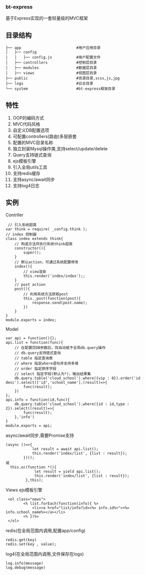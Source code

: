### bt-express
基于Express实现的一套轻量级的MVC框架
## 目录结构

```
├── app                         #用户应用目录
│   ├── config                 
│   │   ├── config.js           #用户配置文件
│   ├── controllers             #控制层目录
│   ├── modules                 #数据层目录
│   ├── views                   #视图层目录
├── public                      #资源目录,scss,js,jpg
├── logs                        #日志目录
└── system                      #bt-express框架目录
```
    

## 特性

1. OOP的编码方式
2. MVC代码风格
3. 自定义DB配置选项
4. 可配置controllers(路由)多层嵌套
5. 配置的MVC目录名称
6. 独立封装Mysql操作类,支持select/update/delete
7. Query支持链式查询
8. ejs模板引擎
9. 引入全局utils工具
10. 支持redis缓存
11. 支持async/await同步
12. 支持log4日志

## 实例
 Contrller
```
 // 引入系统超类
var think = require( _config.think );
// index 控制器
class index extends think{
    // 构造方法并执行系统think超类
    constructor(){
        super();
    }
    // 默认action，可通过系统配置修改
    index(){
        // view渲染
        this.render('index/index');;
    }
    // post action
    post(){
        // 利用系统方法获取post
        this._post(function(post){
            response.send(post.name);
        })
    }
}
module.exports = index;
```
Model
```
var api = function(){};
api.list = function(func){
    // 在配置完DB参数后，将自动赋予全局db.query操作
    // db.query支持链式查询
    // table 指定查询表
    // where 指定where语句并支持多维
    // order 指定排序字段
    // select 指定字段(默认为*)，输出结果集
    db.query.table('cloud_school').where({vip : 0}).order('id desc').select(['id','school_name'],(result)=>{
        func(result);
    })
};
api.info = function(id,func){
    db.query.table('cloud_school').where({id : id,type : 2}).select((result)=>{
        func(result);
    },'info')
}
module.exports = api; 
```
async/await同步,需要Promise支持
```
(async ()=>{
            let result = await api.list();
            this.render('index/list', {list : result});
        })();
或
  this.oc(function *(){
             let result = yield api.list();
             this.render('index/list', {list : result});
         },this);
```
Views ejs模板引擎
```
 <ol class="news">
        <% list.forEach(function(info){ %>
            <li><a href="list/info?id=<%= info.id%>"><%= info.school_name%></a></li>
        <% })%>
 </ol>
```
redis(在全局范围内调用,配置app/config)
```
redis.get(key)
redis.set(key , value);
```
log4(在全局范围内调用,文件保存在logs)
```
log.info(message)
log.debug(message)
```